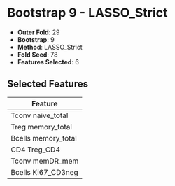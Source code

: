 # Bootstrap 9 - LASSO_Strict

- **Outer Fold**: 29
- **Bootstrap**: 9
- **Method**: LASSO_Strict
- **Fold Seed**: 78
- **Features Selected**: 6

## Selected Features

| Feature |
|---------|
| Tconv naive_total |
| Treg memory_total |
| Bcells memory_total |
| CD4 Treg_CD4 |
| Tconv memDR_mem |
| Bcells Ki67_CD3neg |

